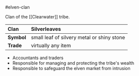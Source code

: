 #elven-clan 

Clan of the [[Clearwater]] tribe.

| Clan | Silverleaves |
|:-|:-|
| **Symbol** | small leaf of silvery metal or shiny stone |
| **Trade** | virtually any item |

- Accountants and traders
- Responsible for managing and protecting the tribe's wealth
- Responsible to safeguard the elven market from intrusion